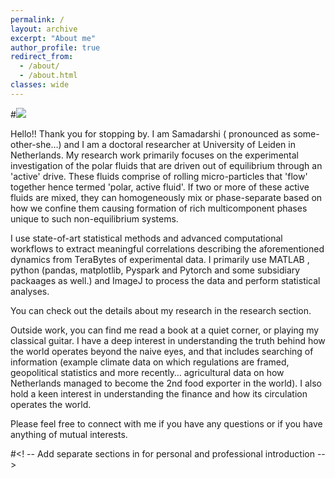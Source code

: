 ```yaml
---
permalink: /
layout: archive
excerpt: "About me"
author_profile: true
redirect_from: 
  - /about/
  - /about.html
classes: wide
---
```


#<img src="../images/cluster_banner.png"><br clear="left">

Hello!! Thank you for stopping by. I am Samadarshi ( pronounced as some-other-she…) and I am  a doctoral researcher at University of Leiden in Netherlands. My research work primarily focuses on the experimental investigation of the polar fluids that are driven out of equilibrium through an 'active' drive.  These fluids comprise of rolling micro-particles that 'flow' together hence termed 'polar, active fluid'. If two or more of these active fluids are mixed, they can homogeneously mix or phase-separate based on how we confine them causing formation of rich multicomponent phases unique to such non-equilibrium systems. 

I use state-of-art statistical methods and advanced computational workflows to extract meaningful correlations describing the aforementioned dynamics from TeraBytes of experimental data.  I primarily use MATLAB , python (pandas, matplotlib, Pyspark and Pytorch and some subsidiary packaages as well.) and ImageJ to process the data and perform statistical analyses. 

You can check out the details about my research in the research section. 

Outside work, you can find me read a book at a quiet corner, or playing my classical guitar. I have a deep interest in understanding the truth behind how the world operates beyond the naive eyes, and that includes searching of information (example climate data on which regulations are framed, geopolitical statistics and  more recently… agricultural data on how Netherlands managed to become the 2nd food exporter in the world). I also hold a keen interest in understanding the finance and how its circulation  operates the world.

Please feel free to connect with me if you have any questions or if you have anything of mutual interests. 


#<! -- Add separate sections in for personal and professional introduction -->



